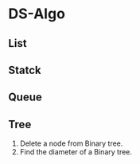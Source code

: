 # DS-Algo
## List
## Statck
## Queue
## Tree
1. Delete a node from Binary tree.
2. Find the diameter of a Binary tree.
